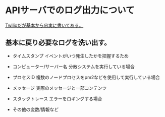 # APIサーバでのログ出力について
[Twilioだが基本から忠実に書いてある。](https://www.twilio.com/blog/a-guide-to-node-js-logging-jp)

## 基本に戻り必要なログを洗い出す。

- タイムスタンプ
イベントがいつ発生したかを把握するため

- コンピューター/サーバー名
分散システムを実行している場合

- プロセスID
複数のノードプロセスをpm2などを使用して実行している場合

- メッセージ
実際のメッセージと一部コンテンツ

- スタックトレース
エラーをロギングする場合

- その他の変数/情報など